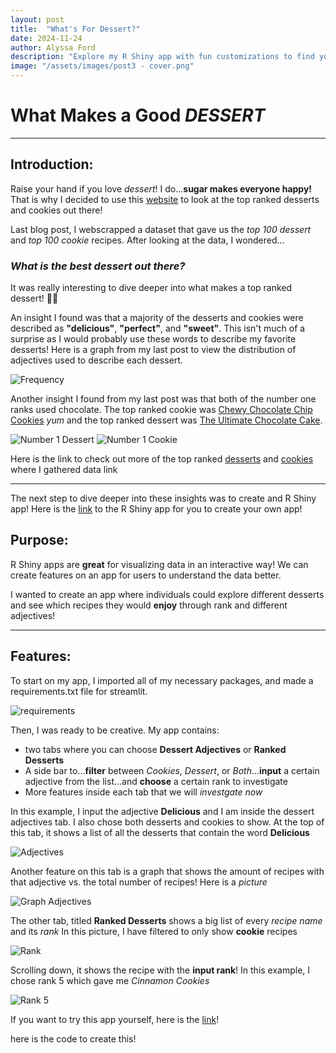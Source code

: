 ```yaml
---
layout: post
title:  "What's For Dessert?"
date: 2024-11-24
author: Alyssa Ford
description: "Explore my R Shiny app with fun customizations to find your favorite dessert!"
image: "/assets/images/post3 - cover.png"
---
```


<h1>What Makes a Good <em><strong>DESSERT</strong></em></h1>

---

## Introduction:

Raise your hand if you love *dessert*! I do...**sugar makes everyone happy!** That is why I decided to use this [website](https://www.food.com/) to look at the top ranked desserts and cookies out there!

Last blog post, I webscrapped a dataset that gave us the *top 100 dessert* and *top 100 cookie* recipes. After looking at the data, I wondered...
### *What is the best dessert out there?*
It was really interesting to dive deeper into what makes a top ranked dessert! 🍰🍪

An insight I found was that a majority of the desserts and cookies were described as **"delicious"**, **"perfect"**, and **"sweet"**. This isn't much of a surprise as I would probably use these words to describe my favorite desserts! Here is a graph from my last post to view the distribution of adjectives used to describe each dessert.

<img src="{{site.url}}/{{site.baseurl}}/assets/images/post2 - frequency.png" alt="Frequency">

Another insight I found from my last post was that both of the number one ranks used chocolate. The top ranked cookie was <u>Chewy Chocolate Chip Cookies</u> *yum* and the top ranked dessert was <u>The Ultimate Chocolate Cake</u>.

<img src="{{site.url}}/{{site.baseurl}}/assets/images/post3 - 1dessert.png" alt="Number 1 Dessert">

<img src="{{site.url}}/{{site.baseurl}}/assets/images/post3 - 1cookie.png" alt="Number 1 Cookie">

Here is the link to check out more of the top ranked [desserts](https://www.food.com/ideas/top-dessert-recipes-6930) and [cookies](https://www.food.com/ideas/cookie-recipes-7152) where I gathered data link

---

The next step to dive deeper into these insights was to create and R Shiny app! Here is the [link](https://shiny.posit.co/) to the R Shiny app for you to create your own app! 

## Purpose:

R Shiny apps are **great** for visualizing data in an interactive way! We can create features on an app for users to understand the data better. 

I wanted to create an app where individuals could explore different desserts and see which recipes they would **enjoy** through rank and different adjectives!

---

## Features:

To start on my app, I imported all of my necessary packages, and made a requirements.txt file for streamlit. 

<img src="{{site.url}}/{{site.baseurl}}/assets/images/post3 - requirements.png" alt="requirements">

Then, I was ready to be creative. 
My app contains:
- two tabs where you can choose **Dessert Adjectives** or **Ranked Desserts**
- A side bar to...**filter** between *Cookies*,  *Dessert*, or *Both*...**input** a certain adjective from the list...and **choose** a certain rank to investigate
- More features inside each tab that we will *investgate now*

In this example, I input the adjective **Delicious** and I am inside the dessert adjectives tab. I also chose both desserts and cookies to show.
At the top of this tab, it shows a list of all the desserts that contain the word **Delicious**

<img src="{{site.url}}/{{site.baseurl}}/assets/images/post3 - adjevtives1.png" alt="Adjectives">

Another feature on this tab is a graph that shows the amount of recipes with that adjective vs. the total number of recipes!
Here is a *picture*

<img src="{{site.url}}/{{site.baseurl}}/assets/images/post3 - adjectives2.png" alt="Graph Adjectives">

The other tab, titled **Ranked Desserts** shows a big list of every *recipe name* and its *rank*
In this picture, I have filtered to only show **cookie** recipes

<img src="{{site.url}}/{{site.baseurl}}/assets/images/post3 - rank1.png" alt="Rank">

Scrolling down, it shows the recipe with the **input rank**! In this example, I chose rank 5 which gave me *Cinnamon Cookies*

<img src="{{site.url}}/{{site.baseurl}}/assets/images/post3 - rank2.png" alt="Rank 5">

If you want to try this app yourself, here is the [link](https://alyssablo-cnompy9mnt9eqfb5hst3pj.streamlit.app/)!


here is the code to create this!


